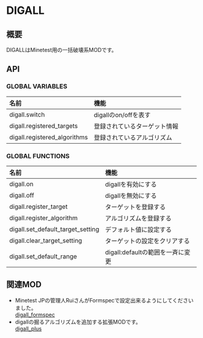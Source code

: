 # DIGALL

## 概要
DIGALLはMinetest用の一括破壊系MODです。

## API
### GLOBAL VARIABLES
|名前|機能|
|:--|:--|
|digall.switch|digallのon/offを表す|
|digall.registered_targets|登録されているターゲット情報|
|digall.registered_algorithms|登録されているアルゴリズム|
### GLOBAL FUNCTIONS
|名前|機能|
|:--|:--|
|digall.on|digallを有効にする|
|digall.off|digallを無効にする|
|digall.register_target|ターゲットを登録する|
|digall.register_algorithm|アルゴリズムを登録する|
|digall.set_default_target_setting|デフォルト値に設定する|
|digall.clear_target_setting|ターゲットの設定をクリアする|
|digall.set_default_range|digall:defaultの範囲を一斉に変更|

## 関連MOD
- Minetest JPの管理人RuiさんがFormspecで設定出来るようにしてくださいました。  
[digall_formspec](https://github.com/Rui914/digall_formspec)
- digallの掘るアルゴリズムを追加する拡張MODです。  
[digall_plus](https://github.com/Yakisoba-PanTARO/digall_plus)  